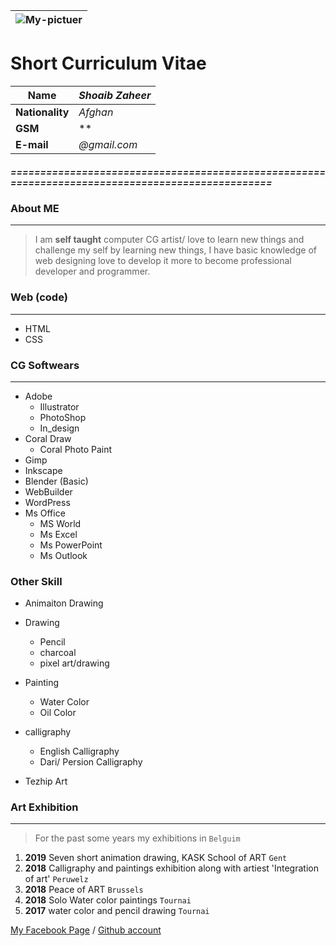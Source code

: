 ![My-pictuer](https://user-images.githubusercontent.com/59531766/71894252-02a80f80-314e-11ea-8c0f-938a95a3f648.jpg)|
|-

Short Curriculum Vitae
====

| **Name**      | *Shoaib Zaheer*        |                          
| -----------   | ---------------------- | 
|**Nationality**| *Afghan*               | 
|**GSM**        | **       |
|**E-mail**     | *@gmail.com*|
 

##### =================================================================================================
 
 
### About ME
 
 ****
>I am **self taught** computer CG artist/ love to learn new things and challenge my self by learning new things, I have basic knowledge of web designing love to develop it more to become professional developer and programmer.

### Web (code)
****

* HTML
* CSS

### CG Softwears
****

* Adobe
    * Illustrator
    * PhotoShop
    * In_design
* Coral Draw
    * Coral Photo Paint
* Gimp
* Inkscape
* Blender (Basic)
* WebBuilder
* WordPress
* Ms Office
    * MS World
    * Ms Excel
    * Ms PowerPoint
    * Ms Outlook

### Other Skill

* Animaiton Drawing
* Drawing
    * Pencil
    * charcoal
    * pixel art/drawing
    
* Painting
    * Water Color
    * Oil Color
    
* calligraphy

    * English Calligraphy
    * Dari/ Persion Calligraphy
    
* Tezhip Art


### Art Exhibition
****

> For the past some years my exhibitions in ``Belguim``

1. **2019** Seven short animation drawing, KASK School of ART ``Gent``
1. **2018** Calligraphy and paintings exhibition along with artiest 'Integration of art' ``Peruwelz``
1. **2018** Peace of ART ``Brussels``
1. **2018** Solo Water color paintings ``Tournai``
1. **2017** water color and pencil drawing ``Tournai``

[My Facebook Page](https://www.facebook.com/shoaibartt "Dont forget to LIKE") /
[Github account](https://github.com/Shoaib-Zaheer "Follow Me")
